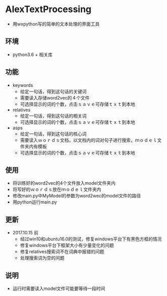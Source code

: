 # AlexTextProcessing

- 用wxpython写的简单的文本处理的界面工具

## 环境

 - python3.6 + 相关库

## 功能
  
  - keywords　
     + 给定一句话，得到这句话的关键词
     + 需要读入存储word2vec的４个文件
     + 可选择显示的词的个数，点击ｓａｖｅ可存储ｔｘｔ到本地
  - relatives
     + 给定一句话，得到这句话的相关词
     + 可选择显示的词的个数，点击ｓａｖｅ可存储ｔｘｔ到本地
  - asps
     + 给定一句话，得到这句话的核心词
     + 需要读入ｗｏｒｄｓ文档，以文档内的词对句子进行搜索，ｍｏｄｅｌ文件夹内有模板
     + 可选择显示的词的个数，点击ｓａｖｅ可存储ｔｘｔ到本地
     
## 使用

 - 将训练好的word2vec的4个文件放入model文件夹内
 - 将写好的ｗｏｒｄｓ放在ｍｏｄｅｌ文件夹内
 - 修改main.py中MyModel的参数为word2wec的model文件的路径
 - 用python运行main.py

## 更新

 - 2017.10.15 前
    + 经过win10和ubuntu16.0的测试，修复windows平台下有黑色方框的情况
    + 修复windows平台下框架大小有少量变化的问题
    + 修复relatives搜索词不在词典中报错的问题
    + 处理搜索词为空的问题
    
## 说明

 - 运行时需要读入model文件可能要等待一段时间
